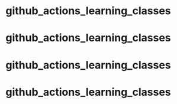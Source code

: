 # github_actions_learning_classes
# github_actions_learning_classes
# github_actions_learning_classes
# github_actions_learning_classes
